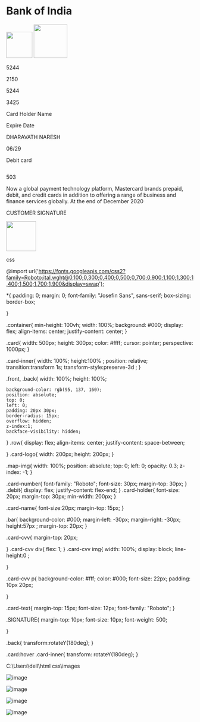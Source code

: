 <!DOCTYPE html>
<html lang="en">
<head>
    <meta charset="UTF-8">
    <meta name="viewport" content="width=device-width, initial-scale=1.0">
    <title>Virtual credit Card Design</title>
    <link rel="stylesheet" href="style.css">
</head>
<body>
    <div class="container">
        <div class="card">
            <div class="card-inner">
                <div class="front">
                    <h1>Bank of India</h1>
                    <div class="row">
                        <img src="images/chip.png" alt="" width="70px">
                        <img src="images/master-logo.png" alt="" width="90px">
                    </div>
                    <div class="row card-number">
                        <p>5244</p>
                        <p>2150</p>
                        <p>5244</p>
                        <p>3425</p>
                    </div>
                    <div class="row card-holder">
                        <p>Card Holder Name</p>
                        <p>Expire Date</p>
                    </div>
                    <div class="row card-name">
                        <p>DHARAVATH NARESH</p>
                        <p>06/29</p>
                    </div>
                    <p class="debit">Debit card</p>
                </div>
                <div class="back">
                    <div class="bar"></div>
                    <div class="row card-cvv">
                        <div>
                            <img src="images/pattern.png" alt="">
                        </div>
                        <p>503</p>
                    </div>
                    <div class="row card-text">
                        <p>Now a global payment technology platform, Mastercard brands prepaid, debit, and credit cards in addition to offering a range of business and finance services globally. At the end of December 2020</p>
                    </div>
                    <div class="row SIGNATURE">
                        <p>CUSTOMER SIGNATURE</p>
                        <img src="images/master-logo.png" alt="" width="80px">
                    </div>
                </div>
            </div>
        </div>
    </div>
</body>
</html>


css


@import url('https://fonts.googleapis.com/css2?family=Roboto:ital,wght@0,100;0,300;0,400;0,500;0,700;0,900;1,100;1,300;1,400;1,500;1,700;1,900&display=swap');

*{
    padding: 0;
    margin: 0;
    font-family: "Josefin Sans", sans-serif;
    box-sizing: border-box;

}

.container{
    min-height: 100vh;
    width: 100%;
    background: #000;
    display: flex;
    align-items: center;
    justify-content: center;
}

.card{
    width: 500px;
    height: 300px;
    color: #ffff;
    cursor: pointer;
    perspective: 1000px;
}

.card-inner{
    width: 100%;
    height:100% ;
    position: relative;
    transition:transform 1s;
    transform-style:preserve-3d ;
}

.front, .back{
    width: 100%;
    height: 100%;
   
    background-color: rgb(95, 137, 160);
    position: absolute;
    top: 0;
    left: 0;
    padding: 20px 30px;
    border-radius: 15px;
    overflow: hidden;
    z-index:1;
    backface-visibility: hidden;

}
.row{
    display: flex;
    align-items: center;
    justify-content: space-between;
 
}
.card-logo{
    width: 200px;
    height: 200px;
}

.map-img{
    width: 100%;
    position: absolute;
    top: 0;
    left: 0;
    opacity: 0.3;
    z-index: -1;
}

.card-number{
    font-family: "Roboto";
    font-size: 30px;
    margin-top: 30px;
}
.debit{
    display: flex;
    justify-content: flex-end;
}
.card-holder{
    font-size: 20px;
    margin-top: 30px;
    min-width: 200px;
}

.card-name{
    font-size:20px;
    margin-top: 15px;
}

.bar{
    background-color: #000;
    margin-left: -30px;
    margin-right: -30px;
    height:57px ;
    margin-top: 20px;
}

.card-cvv{
    margin-top: 20px;

}
.card-cvv div{
    flex: 1;
}
.card-cvv img{
    width: 100%;
    display: block;
    line-height:0 ;

}

.card-cvv p{
    background-color: #fff;
    color: #000;
    font-size: 22px;
    padding: 10px 20px;

}

.card-text{
   margin-top: 15px;
   font-size: 12px;
   font-family: "Roboto";
}

.SIGNATURE{
    margin-top: 10px;
    font-size: 10px;
    font-weight: 500;

}

.back{
    transform:rotateY(180deg);
}

.card:hover .card-inner{
    transform: rotateY(180deg);
}

C:\Users\dell\html css\images

![image](https://github.com/user-attachments/assets/e42dbc26-0120-47f2-8643-b19038453e88)

![image](https://github.com/user-attachments/assets/eb4fb806-39ae-4742-bec4-4fc39c7e25fb)

![image](https://github.com/user-attachments/assets/97a77a11-8d51-4085-b4c8-6bf866697725)

![image](https://github.com/user-attachments/assets/f3e99ca3-dcbd-4b7a-a957-83fe7d381708)







